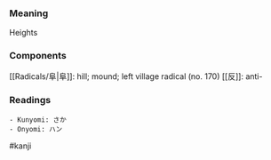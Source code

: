 ### Meaning

Heights

### Components

[[Radicals/阜|阜]]: hill; mound; left village radical (no. 170) [[反]]: anti-

### Readings

```
- Kunyomi: さか
- Onyomi: ハン
```

#kanji